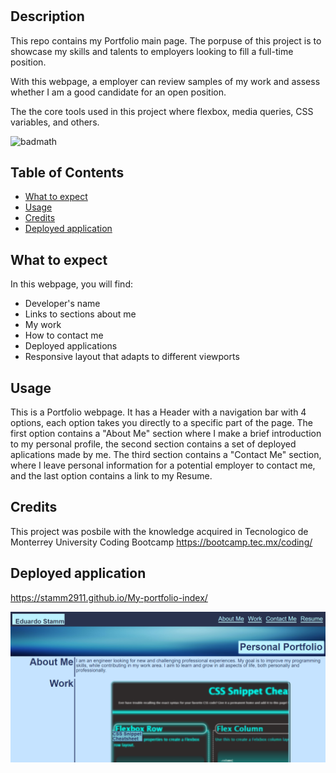 # <Portfolio page>
## Description
This repo contains my Portfolio main page. The porpuse of this project is to showcase my skills and talents to employers looking to fill a full-time position.

With this webpage, a employer can review samples of my work and assess whether I am a good candidate for an open position.

The the core tools used in this project where flexbox, media queries, CSS variables, and others.

 ![badmath](https://img.shields.io/coveralls/github/jekyll/jekyll?label=CSS)

## Table of Contents 
- [What to expect](#what-to-expect)
- [Usage](#usage)
- [Credits](#credits)
- [Deployed application](#Deployed-application)

## What to expect
In this webpage, you will find:

- Developer's name
- Links to sections about me
- My work
- How to contact me
- Deployed applications
- Responsive layout that adapts to different viewports

## Usage
This is a Portfolio webpage. It has a Header with a navigation bar with 4 options, each option takes you directly to a specific part of the page. 
The first option contains a "About Me" section where I make a brief introduction to my personal profile, the second section contains a set of deployed aplications made by me.
The third section contains a "Contact Me" section, where I leave personal information for a potential employer to contact me, and the last option contains a link to my Resume.
    
## Credits
This project was posbile with the knowledge acquired in Tecnologico de Monterrey University Coding Bootcamp https://bootcamp.tec.mx/coding/ 

## Deployed application
https://stamm2911.github.io/My-portfolio-index/

![alt text](img\deployed-app.PNG)